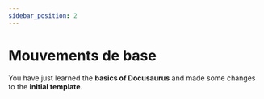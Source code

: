 ```yaml
---
sidebar_position: 2
---
```


# Mouvements de base

You have just learned the **basics of Docusaurus** and made some changes to the **initial template**.
